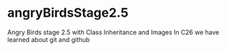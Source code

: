 # angryBirdsStage2.5
Angry Birds stage 2.5 with Class Inheritance and Images
In C26 we have learned about git and github